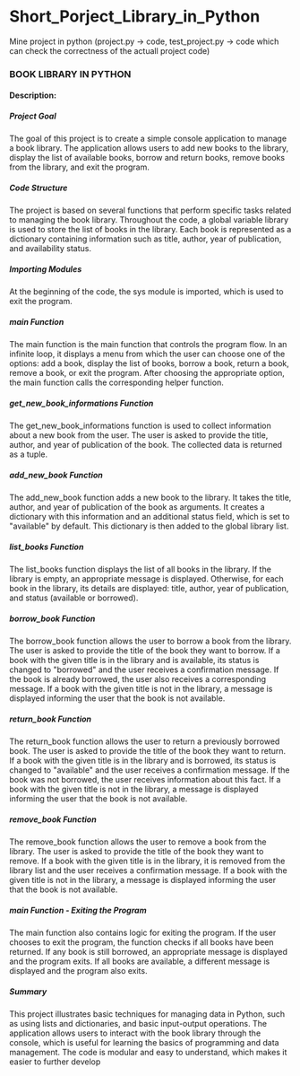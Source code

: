 # Short_Porject_Library_in_Python
Mine project in python (project.py -> code, test_project.py -> code which can check the correctness of the actuall project code)

### BOOK LIBRARY IN PYTHON
#### Description:

##### Project Goal
The goal of this project is to create a simple console application to manage a book library. The application allows users to add new books to the library, display the list of available books, borrow and return books, remove books from the library, and exit the program.


##### Code Structure
The project is based on several functions that perform specific tasks related to managing the book library. Throughout the code, a global variable library is used to store the list of books in the library. Each book is represented as a dictionary containing information such as title, author, year of publication, and availability status.


##### Importing Modules
At the beginning of the code, the sys module is imported, which is used to exit the program.


##### main Function
The main function is the main function that controls the program flow. In an infinite loop, it displays a menu from which the user can choose one of the options: add a book, display the list of books, borrow a book, return a book, remove a book, or exit the program. After choosing the appropriate option, the main function calls the corresponding helper function.


##### get_new_book_informations Function
The get_new_book_informations function is used to collect information about a new book from the user. The user is asked to provide the title, author, and year of publication of the book. The collected data is returned as a tuple.


##### add_new_book Function
The add_new_book function adds a new book to the library. It takes the title, author, and year of publication of the book as arguments. It creates a dictionary with this information and an additional status field, which is set to "available" by default. This dictionary is then added to the global library list.


##### list_books Function
The list_books function displays the list of all books in the library. If the library is empty, an appropriate message is displayed. Otherwise, for each book in the library, its details are displayed: title, author, year of publication, and status (available or borrowed).


##### borrow_book Function
The borrow_book function allows the user to borrow a book from the library. The user is asked to provide the title of the book they want to borrow. If a book with the given title is in the library and is available, its status is changed to "borrowed" and the user receives a confirmation message. If the book is already borrowed, the user also receives a corresponding message. If a book with the given title is not in the library, a message is displayed informing the user that the book is not available.


##### return_book Function
The return_book function allows the user to return a previously borrowed book. The user is asked to provide the title of the book they want to return. If a book with the given title is in the library and is borrowed, its status is changed to "available" and the user receives a confirmation message. If the book was not borrowed, the user receives information about this fact. If a book with the given title is not in the library, a message is displayed informing the user that the book is not available.


##### remove_book Function
The remove_book function allows the user to remove a book from the library. The user is asked to provide the title of the book they want to remove. If a book with the given title is in the library, it is removed from the library list and the user receives a confirmation message. If a book with the given title is not in the library, a message is displayed informing the user that the book is not available.


##### main Function - Exiting the Program
The main function also contains logic for exiting the program. If the user chooses to exit the program, the function checks if all books have been returned. If any book is still borrowed, an appropriate message is displayed and the program exits. If all books are available, a different message is displayed and the program also exits.


##### Summary
This project illustrates basic techniques for managing data in Python, such as using lists and dictionaries, and basic input-output operations. The application allows users to interact with the book library through the console, which is useful for learning the basics of programming and data management. The code is modular and easy to understand, which makes it easier to further develop
